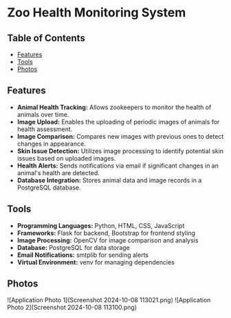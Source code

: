 # Zoo Health Monitoring System

## Table of Contents
- [Features](#features)
- [Tools](#tools)
- [Photos](#photos)

## Features
- **Animal Health Tracking:** Allows zookeepers to monitor the health of animals over time.
- **Image Upload:** Enables the uploading of periodic images of animals for health assessment.
- **Image Comparison:** Compares new images with previous ones to detect changes in appearance.
- **Skin Issue Detection:** Utilizes image processing to identify potential skin issues based on uploaded images.
- **Health Alerts:** Sends notifications via email if significant changes in an animal's health are detected.
- **Database Integration:** Stores animal data and image records in a PostgreSQL database.

## Tools
- **Programming Languages:** Python, HTML, CSS, JavaScript
- **Frameworks:** Flask for backend, Bootstrap for frontend styling
- **Image Processing:** OpenCV for image comparison and analysis
- **Database:** PostgreSQL for data storage
- **Email Notifications:** smtplib for sending alerts
- **Virtual Environment:** venv for managing dependencies

## Photos
![Application Photo 1](Screenshot 2024-10-08 113021.png)
![Application Photo 2](Screenshot 2024-10-08 113100.png)

